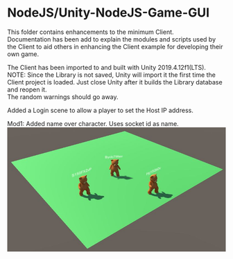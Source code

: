 # NodeJS/Unity-NodeJS-Game-GUI
  
This folder contains enhancements to the minimum Client.  
Documentation has been add to explain the modules and scripts used by the Client to 
aid others in enhancing the Client example for developing their own game.  

The Client has been imported to and built with Unity 2019.4.12f1(LTS).  
NOTE: Since the Library is not saved, Unity will import it the first time the Client 
project is loaded. Just close Unity after it builds the Library database and reopen it.  
The random warnings should go away.  
   
Added a Login scene to allow a player to set the Host IP address.  
   
Mod1: Added name over character. Uses socket id as name.  
![alt tag](ScreenShot.jpg)  

